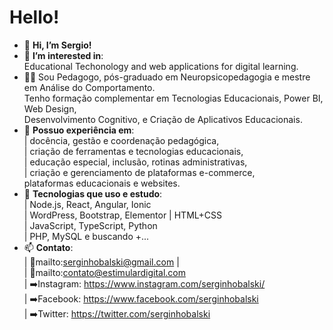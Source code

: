 # Hello!

- 👋 <strong>Hi, I’m Sergio!</strong>
- 👀 <strong>I’m interested in</strong>:<br> Educational Techonology and web applications for digital learning.
- 👨‍🎓 Sou Pedagogo, pós-graduado em Neuropsicopedagogia e mestre em Análise do Comportamento. <br>
     Tenho formação complementar em Tecnologias Educacionais, Power BI, Web Design, <br> 
     Desenvolvimento Cognitivo, e Criação de Aplicativos Educacionais.
- 👷 <strong>Possuo experiência em</strong>: <br> 
     | docência, gestão e coordenação pedagógica, <br>
     | criação de ferramentas e tecnologias educacionais, <br>
     | educação especial, inclusão, rotinas administrativas, <br>
     | criação e gerenciamento de plataformas e-commerce,<br> plataformas educacionais e websites.
- 🌱 <strong>Tecnologias que uso e estudo</strong>: <br>
     | Node.js, React, Angular, Ionic <br>
     | WordPress, Bootstrap, Elementor | HTML+CSS <br>
     | JavaScript, TypeScript, Python <br>
     | PHP, MySQL e buscando +... 
- 📫 <strong>Contato</strong>: <br>
     | 📧mailto:serginhobalski@gmail.com | <br>
     | 📧mailto:contato@estimulardigital.com <br>
     | ➡️Instagram: https://www.instagram.com/serginhobalski/ <br>
     | ➡️Facebook: https://www.facebook.com/serginhobalski <br>
     | ➡️Twitter: https://twitter.com/serginhobalski <br>

